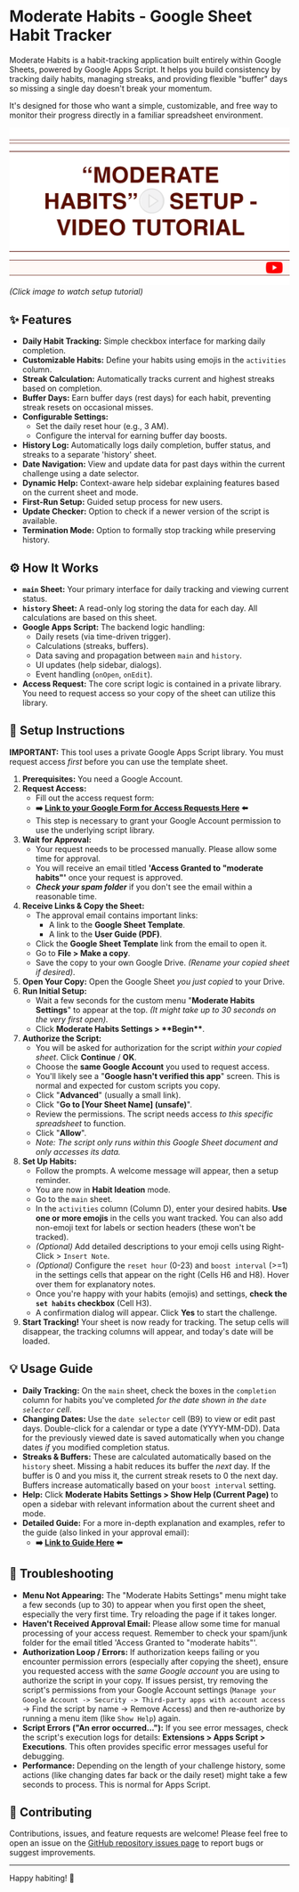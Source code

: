 # Moderate Habits - Google Sheet Habit Tracker

Moderate Habits is a habit-tracking application built entirely within Google Sheets, powered by Google Apps Script. It helps you build consistency by tracking daily habits, managing streaks, and providing flexible "buffer" days so missing a single day doesn't break your momentum.

It's designed for those who want a simple, customizable, and free way to monitor their progress directly in a familiar spreadsheet environment.

[![Moderate Habits Video Tutorial Thumbnail](./assets/moderate-habits-thumbnail.png)](https://tinyurl.com/moderate-habits-tutorial)
*(Click image to watch setup tutorial)*

## ✨ Features

* **Daily Habit Tracking:** Simple checkbox interface for marking daily completion.
* **Customizable Habits:** Define your habits using emojis in the `activities` column.
* **Streak Calculation:** Automatically tracks current and highest streaks based on completion.
* **Buffer Days:** Earn buffer days (rest days) for each habit, preventing streak resets on occasional misses.
* **Configurable Settings:**
  * Set the daily reset hour (e.g., 3 AM).
  * Configure the interval for earning buffer day boosts.
* **History Log:** Automatically logs daily completion, buffer status, and streaks to a separate 'history' sheet.
* **Date Navigation:** View and update data for past days within the current challenge using a date selector.
* **Dynamic Help:** Context-aware help sidebar explaining features based on the current sheet and mode.
* **First-Run Setup:** Guided setup process for new users.
* **Update Checker:** Option to check if a newer version of the script is available.
* **Termination Mode:** Option to formally stop tracking while preserving history.

## ⚙️ How It Works

* **`main` Sheet:** Your primary interface for daily tracking and viewing current status.
* **`history` Sheet:** A read-only log storing the data for each day. All calculations are based on this sheet.
* **Google Apps Script:** The backend logic handling:
  * Daily resets (via time-driven trigger).
  * Calculations (streaks, buffers).
  * Data saving and propagation between `main` and `history`.
  * UI updates (help sidebar, dialogs).
  * Event handling (`onOpen`, `onEdit`).
* **Access Request:** The core script logic is contained in a private library. You need to request access so your copy of the sheet can utilize this library.

## 🚀 Setup Instructions

**IMPORTANT:** This tool uses a private Google Apps Script library. You must request access *first* before you can use the template sheet.

1. **Prerequisites:** You need a Google Account.
2. **Request Access:**
    * Fill out the access request form:
    * **➡️ [Link to your Google Form for Access Requests Here](https://tinyurl.com/moderate-habits-form) ⬅️**
    * This step is necessary to grant your Google Account permission to use the underlying script library.
3. **Wait for Approval:**
    * Your request needs to be processed manually. Please allow some time for approval.
    * You will receive an email titled **'Access Granted to "moderate habits"'** once your request is approved.
    * ***Check your spam folder*** if you don't see the email within a reasonable time.
4. **Receive Links & Copy the Sheet:**
    * The approval email contains important links:
        * A link to the **Google Sheet Template**.
        * A link to the **User Guide (PDF)**.
    * Click the **Google Sheet Template** link from the email to open it.
    * Go to **File > Make a copy**.
    * Save the copy to your own Google Drive. *(Rename your copied sheet if desired)*.
5. **Open Your Copy:** Open the Google Sheet *you just copied* to your Drive.
6. **Run Initial Setup:**
    * Wait a few seconds for the custom menu "**Moderate Habits Settings**" to appear at the top. *(It might take up to 30 seconds on the very first open).*
    * Click **Moderate Habits Settings > \*\*Begin\*\***.
7. **Authorize the Script:**
    * You will be asked for authorization for the script *within your copied sheet*. Click **Continue** / **OK**.
    * Choose the **same Google Account** you used to request access.
    * You'll likely see a "**Google hasn't verified this app**" screen. This is normal and expected for custom scripts you copy.
    * Click "**Advanced**" (usually a small link).
    * Click "**Go to [Your Sheet Name] (unsafe)**".
    * Review the permissions. The script needs access *to this specific spreadsheet* to function.
    * Click "**Allow**".
    * *Note: The script only runs within this Google Sheet document and only accesses its data.*
8. **Set Up Habits:**
    * Follow the prompts. A welcome message will appear, then a setup reminder.
    * You are now in **Habit Ideation** mode.
    * Go to the `main` sheet.
    * In the `activities` column (Column D), enter your desired habits. **Use one or more emojis** in the cells you want tracked. You can also add non-emoji text for labels or section headers (these won't be tracked).
    * *(Optional)* Add detailed descriptions to your emoji cells using Right-Click > `Insert Note`.
    * *(Optional)* Configure the `reset hour` (0-23) and `boost interval` (>=1) in the settings cells that appear on the right (Cells H6 and H8). Hover over them for explanatory notes.
    * Once you're happy with your habits (emojis) and settings, **check the `set habits` checkbox** (Cell H3).
    * A confirmation dialog will appear. Click **Yes** to start the challenge.
9. **Start Tracking!** Your sheet is now ready for tracking. The setup cells will disappear, the tracking columns will appear, and today's date will be loaded.

## 💡 Usage Guide

* **Daily Tracking:** On the `main` sheet, check the boxes in the `completion` column for habits you've completed *for the date shown in the `date selector` cell*.
* **Changing Dates:** Use the `date selector` cell (B9) to view or edit past days. Double-click for a calendar or type a date (YYYY-MM-DD). Data for the previously viewed date is saved automatically when you change dates *if* you modified completion status.
* **Streaks & Buffers:** These are calculated automatically based on the `history` sheet. Missing a habit reduces its buffer the *next* day. If the buffer is 0 and you miss it, the current streak resets to 0 the next day. Buffers increase automatically based on your `boost interval` setting.
* **Help:** Click **Moderate Habits Settings > Show Help (Current Page)** to open a sidebar with relevant information about the current sheet and mode.
* **Detailed Guide:** For a more in-depth explanation and examples, refer to the guide (also linked in your approval email):
  * **➡️ [Link to Guide Here](http://tinyurl.com/moderate-habits) ⬅️**

## 🔧 Troubleshooting

* **Menu Not Appearing:** The "Moderate Habits Settings" menu might take a few seconds (up to 30) to appear when you first open the sheet, especially the very first time. Try reloading the page if it takes longer.
* **Haven't Received Approval Email:** Please allow some time for manual processing of your access request. Remember to check your spam/junk folder for the email titled 'Access Granted to "moderate habits"'.
* **Authorization Loop / Errors:** If authorization keeps failing or you encounter permission errors (especially after copying the sheet), ensure you requested access with the *same Google account* you are using to authorize the script in your copy. If issues persist, try removing the script's permissions from your Google Account settings (`Manage your Google Account -> Security -> Third-party apps with account access` -> Find the script by name -> Remove Access) and then re-authorize by running a menu item (like `Show Help`) again.
* **Script Errors ("An error occurred..."):** If you see error messages, check the script's execution logs for details: **Extensions > Apps Script > Executions**. This often provides specific error messages useful for debugging.
* **Performance:** Depending on the length of your challenge history, some actions (like changing dates far back or the daily reset) might take a few seconds to process. This is normal for Apps Script.

## 🙏 Contributing

Contributions, issues, and feature requests are welcome! Please feel free to open an issue on the [GitHub repository issues page](https://github.com/marcusrprojects/moderate_habits/issues) to report bugs or suggest improvements.

---

Happy habiting! 💪
